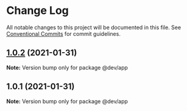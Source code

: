 # Change Log

All notable changes to this project will be documented in this file.
See [Conventional Commits](https://conventionalcommits.org) for commit guidelines.

## [1.0.2](https://github.com/zimekk/level/compare/@dev/app@1.0.1...@dev/app@1.0.2) (2021-01-31)

**Note:** Version bump only for package @dev/app

## 1.0.1 (2021-01-31)

**Note:** Version bump only for package @dev/app
